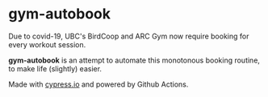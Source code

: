 # gym-autobook

Due to covid-19, UBC's BirdCoop and ARC Gym now require booking for every workout session.

**gym-autobook** is an attempt to automate this monotonous booking routine, to make life (slightly) easier.

Made with [cypress.io](https://www.cypress.io/) and powered by Github Actions.
